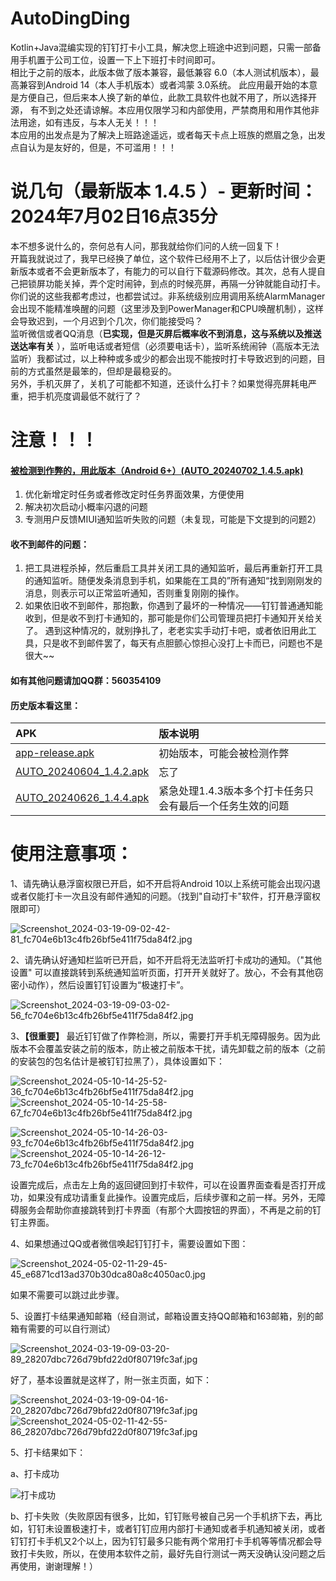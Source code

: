 # AutoDingDing

Kotlin+Java混编实现的钉钉打卡小工具，解决您上班途中迟到问题，只需一部备用手机置于公司工位，设置一下上下班打卡时间即可。  
相比于之前的版本，此版本做了版本兼容，最低兼容 6.0（本人测试机版本），最高兼容到Android 14（本人手机版本）或者鸿蒙
3.0系统。 此应用最开始的本意是方便自己，但后来本人换了新的单位，此款工具软件也就不用了，所以选择开源，
有不到之处还请谅解。本应用仅限学习和内部使用，严禁商用和用作其他非法用途，如有违反，与本人无关！！！  
本应用的出发点是为了解决上班路途遥远，或者每天卡点上班族的燃眉之急，出发点自认为是友好的，但是，不可滥用！！！

# 说几句（最新版本 1.4.5 ）- 更新时间：2024年7月02日16点35分

本不想多说什么的，奈何总有人问，那我就给你们问的人统一回复下！  
开篇我就说过了，我早已经换了单位，这个软件已经用不上了，以后估计很少会更新版本或者不会更新版本了，有能力的可以自行下载源码修改。其次，总有人提自己把锁屏功能关掉，弄个定时闹钟，到点的时候亮屏，再隔一分钟就能自动打卡。  
你们说的这些我都考虑过，也都尝试过。非系统级别应用调用系统AlarmManager会出现不能精准唤醒的问题（这里涉及到PowerManager和CPU唤醒机制），这样会导致迟到，一个月迟到个几次，你们能接受吗？  
监听微信或者QQ消息（**已实现，但是灭屏后概率收不到消息，这与系统以及推送送达率有关**
），监听电话或者短信（必须要电话卡），监听系统闹钟（高版本无法监听）我都试过，以上种种或多或少的都会出现不能按时打卡导致迟到的问题，目前的方式虽然是最笨的，但却是最稳妥的。  
另外，手机灭屏了，关机了可能都不知道，还谈什么打卡？如果觉得亮屏耗电严重，把手机亮度调最低不就行了？

# 注意！！！

#### [被检测到作弊的，用此版本（Android 6+）(AUTO_20240702_1.4.5.apk)](apk/auto/release/AUTO_20240702_1.4.5.apk)

1. 优化新增定时任务或者修改定时任务界面效果，方便使用
2. 解决初次启动小概率闪退的问题
3. 专测用户反馈MIUI通知监听失败的问题（未复现，可能是下文提到的问题2）

#### 收不到邮件的问题：

1. 把工具进程杀掉，然后重启工具并关闭工具的通知监听，最后再重新打开工具的通知监听。随便发条消息到手机，如果能在工具的”所有通知“找到刚刚发的消息，则表示可以正常监听通知，否则重复刚刚的操作。
2. 如果依旧收不到邮件，那抱歉，你遇到了最坏的一种情况——钉钉普通通知能收到，但是收不到打卡通知的，那可能是你们公司管理员把打卡通知开关给关了。
遇到这种情况的，就别挣扎了，老老实实手动打卡吧，或者依旧用此工具，只是收不到邮件罢了，每天有点胆颤心惊担心没打上卡而已，问题也不是很大~~

#### 如有其他问题请加QQ群：560354109

#### 历史版本看这里：

| APK                                                            | 版本说明                            |
|:---------------------------------------------------------------|:--------------------------------|
| [app-release.apk](apk/history/app-release.apk)                 | 初始版本，可能会被检测作弊                   |
| [AUTO_20240604_1.4.2.apk](apk/history/AUTO_20240604_1.4.2.apk) | 忘了                              |
| [AUTO_20240626_1.4.4.apk](apk/history/AUTO_20240626_1.4.4.apk) | 紧急处理1.4.3版本多个打卡任务只会有最后一个任务生效的问题 |

# 使用注意事项：

1、请先确认悬浮窗权限已开启，如不开启将Android
10以上系统可能会出现闪退或者仅能打卡一次且没有邮件通知的问题。（找到"自动打卡"软件，打开悬浮窗权限即可）

![Screenshot_2024-03-19-09-02-42-81_fc704e6b13c4fb26bf5e411f75da84f2.jpg](appImage/Screenshot_2024-03-19-09-02-42-81_fc704e6b13c4fb26bf5e411f75da84f2.jpg)

2、请先确认好通知栏监听已开启，如不开启将无法监听打卡成功的通知。（"其他设置"
可以直接跳转到系统通知监听页面，打开开关就好了。放心，不会有其他窃密小动作），然后设置钉钉设置为“极速打卡”。

![Screenshot_2024-03-19-09-03-02-56_fc704e6b13c4fb26bf5e411f75da84f2.jpg](appImage/Screenshot_2024-03-19-09-03-02-56_fc704e6b13c4fb26bf5e411f75da84f2.jpg)

3、**【很重要】**
最近钉钉做了作弊检测，所以，需要打开手机无障碍服务。因为此版本不会覆盖安装之前的版本，防止被之前版本干扰，请先卸载之前的版本（之前的安装包的包名估计是被钉钉拉黑了），具体设置如下：

![Screenshot_2024-05-10-14-25-52-36_fc704e6b13c4fb26bf5e411f75da84f2.jpg](appImage/Screenshot_2024-05-10-14-25-52-36_fc704e6b13c4fb26bf5e411f75da84f2.jpg)
![Screenshot_2024-05-10-14-25-58-67_fc704e6b13c4fb26bf5e411f75da84f2.jpg](appImage/Screenshot_2024-05-10-14-25-58-67_fc704e6b13c4fb26bf5e411f75da84f2.jpg)

![Screenshot_2024-05-10-14-26-03-93_fc704e6b13c4fb26bf5e411f75da84f2.jpg](appImage/Screenshot_2024-05-10-14-26-03-93_fc704e6b13c4fb26bf5e411f75da84f2.jpg)
![Screenshot_2024-05-10-14-26-12-73_fc704e6b13c4fb26bf5e411f75da84f2.jpg](appImage/Screenshot_2024-05-10-14-26-12-73_fc704e6b13c4fb26bf5e411f75da84f2.jpg)

设置完成后，点击左上角的返回键回到打卡软件，可以在设置界面查看是否打开成功，如果没有成功请重复此操作。设置完成后，后续步骤和之前一样。另外，无障碍服务会帮助你直接跳转到打卡界面（有那个大圆按钮的界面），不再是之前的钉钉主界面。

4、如果想通过QQ或者微信唤起钉钉打卡，需要设置如下图：

![Screenshot_2024-05-02-11-29-45-45_e6871cd13ad370b30dca80a8c4050ac0.jpg](appImage/Screenshot_2024-05-02-11-29-45-45_e6871cd13ad370b30dca80a8c4050ac0.jpg)

如果不需要可以跳过此步骤。

5、设置打卡结果通知邮箱（经自测试，邮箱设置支持QQ邮箱和163邮箱，别的邮箱有需要的可以自行测试）

![Screenshot_2024-03-19-09-03-20-89_28207dbc726d79bfd22d0f80719fc3af.jpg](appImage/Screenshot_2024-03-19-09-03-20-89_28207dbc726d79bfd22d0f80719fc3af.jpg)

好了，基本设置就是这样了，附一张主页面，如下：

![Screenshot_2024-03-19-09-04-16-20_28207dbc726d79bfd22d0f80719fc3af.jpg](appImage/Screenshot_2024-03-19-09-04-16-20_28207dbc726d79bfd22d0f80719fc3af.jpg)
![Screenshot_2024-05-02-11-42-55-86_28207dbc726d79bfd22d0f80719fc3af.jpg](appImage/Screenshot_2024-05-02-11-42-55-86_28207dbc726d79bfd22d0f80719fc3af.jpg)

5、打卡结果如下：

a、打卡成功

![打卡成功](appImage/6.png)

b、打卡失败（失败原因有很多，比如，钉钉账号被自己另一个手机挤下去，再比如，钉钉未设置极速打卡，或者钉钉应用内部打卡通知或者手机通知被关闭，或者钉钉打卡手机又2个以上，因为钉钉最多只能有两个常用打卡手机等等情况都会导致打卡失败，所以，在使用本软件之前，最好先自行测试一两天没确认没问题之后再使用，谢谢理解！）

